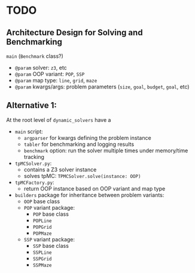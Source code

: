 # TODO

## Architecture Design for Solving and Benchmarking

`main` (`Benchmark` class?)
- `@param` solver: `z3`, etc
- `@param` OOP variant: `POP`, `SSP`  
- `@param` map type: `line`, `grid`, `maze`  
- `@param` kwargs/args: problem parameters (`size`, `goal`, `budget`, `goal`, etc)



## Alternative 1:
At the root level of `dynamic_solvers` have a
- `main` script:
  - `argparser` for kwargs defining the problem instance
  - `tabler` for benchmarking and logging results
  - `benchmark` option: run the solver multiple times under memory/time tracking
- `tpMCSolver.py`: 
  - contains a Z3 solver instance
  - solves tpMC: `TPMCSolver.solve(instance: OOP)`
- `tpMCFactory.py`:
  - return OOP instance based on OOP variant and map type
- `builders` package for inheritance between problem variants:
    - `OOP` base class
    - `POP` variant package:
      - `POP` base class
      - `POPLine`
      - `POPGrid`
      - `POPMaze`
    - `SSP` variant package:
      - `SSP` base class
      - `SSPLine`
      - `SSPGrid`
      - `SSPMaze`


[//]: # (1. initialize an `OOPtpMC` `tpMC` object for the given OOP variant ad map type)
[//]: # (2. `tpMC.initProblem&#40;kwargs&#41;` loads the variables of the problem)
[//]: # (3. `tpMC.loadConstraints&#40;&#41;`)
[//]: # (4. instantiate a `TPMCSolver` `solver` object)
[//]: # (5. start benchmarking, logger?, etc)
[//]: # (6. `solver.solve&#40;&#41;`)
[//]: # (7. stop benchmarking and output results `solver.getModel&#40;&#41;`)
